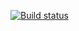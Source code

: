 [![Build status](https://ci.appveyor.com/api/projects/status/rojn7wgs3anlkcmh/branch/master?svg=true)](https://ci.appveyor.com/project/tatyana24fomina/selenide/branch/master)
